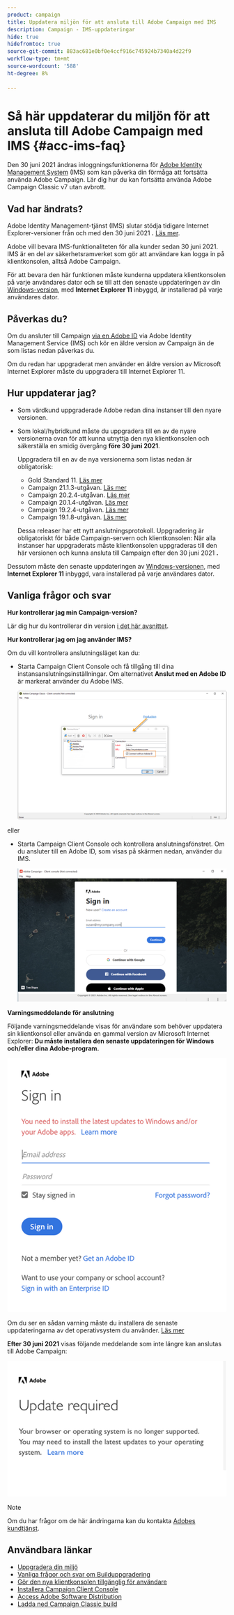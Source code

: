 ```yaml
---
product: campaign
title: Uppdatera miljön för att ansluta till Adobe Campaign med IMS
description: Campaign - IMS-uppdateringar
hide: true
hidefromtoc: true
source-git-commit: 883ac681e0bf0e4ccf916c745924b7340a4d22f9
workflow-type: tm+mt
source-wordcount: '588'
ht-degree: 8%

---
```


# Så här uppdaterar du miljön för att ansluta till Adobe Campaign med IMS {#acc-ims-faq}

Den 30 juni 2021 ändras inloggningsfunktionerna för [Adobe Identity Management System](https://helpx.adobe.com/enterprise/using/identity.html) (IMS) som kan påverka din förmåga att fortsätta använda Adobe Campaign. Lär dig hur du kan fortsätta använda Adobe Campaign Classic v7 utan avbrott.

## Vad har ändrats?

Adobe Identity Management-tjänst (IMS) slutar stödja tidigare Internet Explorer-versioner från och med den 30 juni 2021 **.** [Läs mer](https://helpx.adobe.com/x-productkb/global/update-operating-system-and-browser.html).

Adobe vill bevara IMS-funktionaliteten för alla kunder sedan 30 juni 2021. IMS är en del av säkerhetsramverket som gör att användare kan logga in på klientkonsolen, alltså Adobe Campaign.

För att bevara den här funktionen måste kunderna uppdatera klientkonsolen på varje användares dator och se till att den senaste uppdateringen av din [Windows-version](../rn/using/compatibility-matrix.md#ClientConsoleoperatingsystems), med **Internet Explorer 11** inbyggd, är installerad på varje användares dator.

## Påverkas du?

Om du ansluter till Campaign [via en Adobe ID](../integrations/using/about-adobe-id.md) via Adobe Identity Management Service (IMS) och kör en äldre version av Campaign än de som listas nedan påverkas du.

Om du redan har uppgraderat men använder en äldre version av Microsoft Internet Explorer måste du uppgradera till Internet Explorer 11.

## Hur uppdaterar jag?

* Som värdkund uppgraderade Adobe redan dina instanser till den nyare versionen.

* Som lokal/hybridkund måste du uppgradera till en av de nyare versionerna ovan för att kunna utnyttja den nya klientkonsolen och säkerställa en smidig övergång **före 30 juni 2021**.

   Uppgradera till en av de nya versionerna som listas nedan är obligatorisk:

   * Gold Standard 11. [Läs mer](../rn/using/gold-standard.md)
   * Campaign 21.1.3-utgåvan. [Läs mer](../rn/using/latest-release.md)
   * Campaign 20.2.4-utgåvan. [Läs mer](../rn/using/release--20-2.md)
   * Campaign 20.1.4-utgåvan. [Läs mer](../rn/using/release--20-1.md)
   * Campaign 19.2.4-utgåvan. [Läs mer](../rn/using/release--19-2.md)
   * Campaign 19.1.8-utgåvan. [Läs mer](../rn/using/release--19-1.md)

   Dessa releaser har ett nytt anslutningsprotokoll. Uppgradering är obligatoriskt för både Campaign-servern och klientkonsolen: När alla instanser har uppgraderats måste klientkonsolen uppgraderas till den här versionen och kunna ansluta till Campaign efter den 30 juni 2021 **.**

Dessutom måste den senaste uppdateringen av [Windows-versionen](../rn/using/compatibility-matrix.md#ClientConsoleoperatingsystems), med **Internet Explorer 11** inbyggd, vara installerad på varje användares dator.

## Vanliga frågor och svar 

**Hur kontrollerar jag min Campaign-version?**

Lär dig hur du kontrollerar din version [i det här avsnittet](../platform/using/launching-adobe-campaign.md#getting-your-campaign-version).


**Hur kontrollerar jag om jag använder IMS?**

Om du vill kontrollera anslutningsläget kan du:

* Starta Campaign Client Console och få tillgång till dina instansanslutningsinställningar. Om alternativet **Anslut med en Adobe ID** är markerat använder du Adobe IMS.

   ![](../integrations/using/assets/ims_1.png)

eller

* Starta Campaign Client Console och kontrollera anslutningsfönstret. Om du ansluter till en Adobe ID, som visas på skärmen nedan, använder du IMS.

   ![](../integrations/using/assets/adobeID.png)

**Varningsmeddelande för anslutning**

Följande varningsmeddelande visas för användare som behöver uppdatera sin klientkonsol eller använda en gammal version av Microsoft Internet Explorer: **Du måste installera den senaste uppdateringen för Windows och/eller dina Adobe-program.**

![](../integrations/using/assets/do-not-localize/errorMsg.png)

Om du ser en sådan varning måste du installera de senaste uppdateringarna av det operativsystem du använder. [Läs mer](https://helpx.adobe.com/x-productkb/global/update-operating-system-and-browser.html)

**Efter 30 juni 2021** visas följande meddelande som inte längre kan anslutas till Adobe Campaign:

![](../integrations/using/assets/do-not-localize/errorUpdateReq.png)

>[!NOTE]
>
>Om du har frågor om de här ändringarna kan du kontakta [Adobes kundtjänst](https://helpx.adobe.com/sv/enterprise/admin-guide.html/enterprise/using/support-for-experience-cloud.ug.html).


## Användbara länkar

* [Uppgradera din miljö](../production/using/build-upgrade.md)
* [Vanliga frågor och svar om Builduppgradering](../platform/using/faq-build-upgrade.md)
* [Gör den nya klientkonsolen tillgänglig för användare](../installation/using/client-console-availability-for-windows.md)
* [Installera Campaign Client Console](../installation/using/installing-the-client-console.md)
* [Access Adobe Software Distribution](https://experienceleague.adobe.com/docs/experience-cloud/software-distribution/home.html?lang=en)
* [Ladda ned Campaign Classic build](https://experience.adobe.com/#/downloads/content/software-distribution/en/campaign.html)